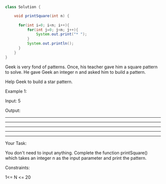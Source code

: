 ```java

class Solution {

    void printSquare(int n) {
      
      for(int i=0; i<n; i++){
          for(int j=0; j<n; j++){
              System.out.print("* ");
          }
          System.out.println();
      }
    }
}

```

Geek is very fond of patterns. Once, his teacher gave him a square pattern to solve. He gave Geek an integer n and asked him to build a pattern.

Help Geek to build a star pattern.

 

Example 1:

Input: 5

Output:
* * * * *
* * * * *
* * * * *
* * * * *
* * * * *
 

Your Task:

You don't need to input anything. Complete the function printSquare() which takes  an integer n  as the input parameter and print the pattern.

Constraints:

1<= N <= 20